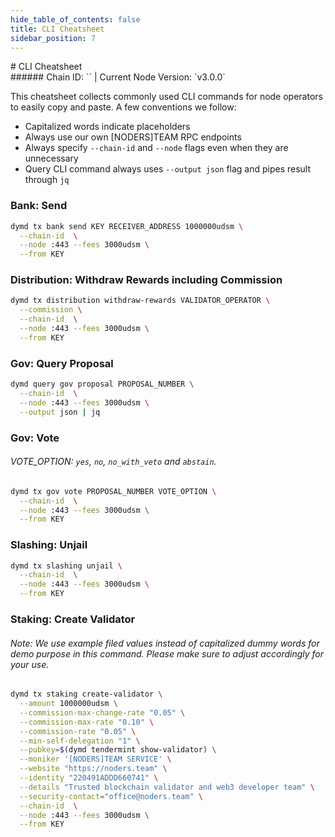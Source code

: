 ```yaml
---
hide_table_of_contents: false
title: CLI Cheatsheet
sidebar_position: 7
---
```


<div class="h1-with-icon icon-dymension">
# CLI Cheatsheet
</div>
###### Chain ID: `` | Current Node Version: `v3.0.0`

This cheatsheet collects commonly used CLI commands for node operators to easily copy and paste. A few conventions we follow:

- Capitalized words indicate placeholders
- Always use our own [NODERS]TEAM RPC endpoints
- Always specify `--chain-id` and `--node` flags even when they are unnecessary
- Query CLI command always uses `--output json` flag and pipes result through `jq`

### Bank: Send
```bash
dymd tx bank send KEY RECEIVER_ADDRESS 1000000udsm \
  --chain-id  \
  --node :443 --fees 3000udsm \
  --from KEY
```

### Distribution: Withdraw Rewards including Commission
```bash
dymd tx distribution withdraw-rewards VALIDATOR_OPERATOR \
  --commission \
  --chain-id  \
  --node :443 --fees 3000udsm \
  --from KEY
```

### Gov: Query Proposal
```bash
dymd query gov proposal PROPOSAL_NUMBER \
  --chain-id  \
  --node :443 --fees 3000udsm \
  --output json | jq
```

### Gov: Vote
###### VOTE_OPTION: `yes`, `no`, `no_with_veto` and `abstain`.
```bash
dymd tx gov vote PROPOSAL_NUMBER VOTE_OPTION \
  --chain-id  \
  --node :443 --fees 3000udsm \
  --from KEY
```

### Slashing: Unjail
```bash
dymd tx slashing unjail \
  --chain-id  \
  --node :443 --fees 3000udsm \
  --from KEY
```

### Staking: Create Validator
###### Note: We use example filed values instead of capitalized dummy words for demo purpose in this command. Please make sure to adjust accordingly for your use.
```bash
dymd tx staking create-validator \
  --amount 1000000udsm \
  --commission-max-change-rate "0.05" \
  --commission-max-rate "0.10" \
  --commission-rate "0.05" \
  --min-self-delegation "1" \
  --pubkey=$(dymd tendermint show-validator) \
  --moniker '[NODERS]TEAM SERVICE' \
  --website "https://noders.team" \
  --identity "220491ADDD660741" \
  --details "Trusted blockchain validator and web3 developer team" \
  --security-contact="office@noders.team" \
  --chain-id  \
  --node :443 --fees 3000udsm \
  --from KEY
```
